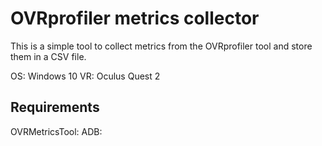 # OVRprofiler metrics collector

This is a simple tool to collect metrics from the OVRprofiler tool and store them in a CSV file.

OS: Windows 10
VR: Oculus Quest 2

## Requirements
OVRMetricsTool: 
ADB: 